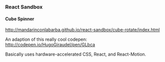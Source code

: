 ### React Sandbox

#### Cube Spinner

http://mandarinconlabarba.github.io/react-sandbox/cube-rotate/index.html

An adaption of this really cool codepen: http://codepen.io/HugoGiraudel/pen/GLbca

Basically uses hardware-accelerated CSS, React, and React-Motion.
